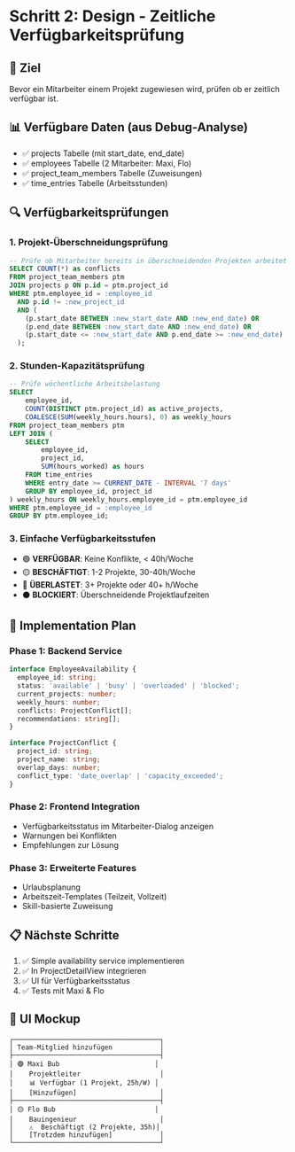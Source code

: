 # Schritt 2: Design - Zeitliche Verfügbarkeitsprüfung

## 🎯 Ziel
Bevor ein Mitarbeiter einem Projekt zugewiesen wird, prüfen ob er zeitlich verfügbar ist.

## 📊 Verfügbare Daten (aus Debug-Analyse)
- ✅ projects Tabelle (mit start_date, end_date)
- ✅ employees Tabelle (2 Mitarbeiter: Maxi, Flo)
- ✅ project_team_members Tabelle (Zuweisungen)
- ✅ time_entries Tabelle (Arbeitsstunden)

## 🔍 Verfügbarkeitsprüfungen

### 1. Projekt-Überschneidungsprüfung
```sql
-- Prüfe ob Mitarbeiter bereits in überschneidenden Projekten arbeitet
SELECT COUNT(*) as conflicts
FROM project_team_members ptm
JOIN projects p ON p.id = ptm.project_id
WHERE ptm.employee_id = :employee_id
  AND p.id != :new_project_id
  AND (
    (p.start_date BETWEEN :new_start_date AND :new_end_date) OR
    (p.end_date BETWEEN :new_start_date AND :new_end_date) OR
    (p.start_date <= :new_start_date AND p.end_date >= :new_end_date)
  );
```

### 2. Stunden-Kapazitätsprüfung  
```sql
-- Prüfe wöchentliche Arbeitsbelastung
SELECT 
    employee_id,
    COUNT(DISTINCT ptm.project_id) as active_projects,
    COALESCE(SUM(weekly_hours.hours), 0) as weekly_hours
FROM project_team_members ptm
LEFT JOIN (
    SELECT 
        employee_id, 
        project_id,
        SUM(hours_worked) as hours
    FROM time_entries 
    WHERE entry_date >= CURRENT_DATE - INTERVAL '7 days'
    GROUP BY employee_id, project_id
) weekly_hours ON weekly_hours.employee_id = ptm.employee_id
WHERE ptm.employee_id = :employee_id
GROUP BY ptm.employee_id;
```

### 3. Einfache Verfügbarkeitsstufen
- 🟢 **VERFÜGBAR**: Keine Konflikte, < 40h/Woche
- 🟡 **BESCHÄFTIGT**: 1-2 Projekte, 30-40h/Woche  
- 🔴 **ÜBERLASTET**: 3+ Projekte oder 40+ h/Woche
- ⚫ **BLOCKIERT**: Überschneidende Projektlaufzeiten

## 🚀 Implementation Plan

### Phase 1: Backend Service
```typescript
interface EmployeeAvailability {
  employee_id: string;
  status: 'available' | 'busy' | 'overloaded' | 'blocked';
  current_projects: number;
  weekly_hours: number;
  conflicts: ProjectConflict[];
  recommendations: string[];
}

interface ProjectConflict {
  project_id: string;
  project_name: string;
  overlap_days: number;
  conflict_type: 'date_overlap' | 'capacity_exceeded';
}
```

### Phase 2: Frontend Integration
- Verfügbarkeitsstatus im Mitarbeiter-Dialog anzeigen
- Warnungen bei Konflikten
- Empfehlungen zur Lösung

### Phase 3: Erweiterte Features
- Urlaubsplanung
- Arbeitszeit-Templates (Teilzeit, Vollzeit)
- Skill-basierte Zuweisung

## 📋 Nächste Schritte
1. ✅ Simple availability service implementieren
2. ✅ In ProjectDetailView integrieren  
3. ✅ UI für Verfügbarkeitsstatus
4. ✅ Tests mit Maxi & Flo

## 🎨 UI Mockup
```
┌─────────────────────────────────────┐
│ Team-Mitglied hinzufügen            │
├─────────────────────────────────────┤
│ 🟢 Maxi Bub                        │
│    Projektleiter                    │
│    📊 Verfügbar (1 Projekt, 25h/W) │
│    [Hinzufügen]                     │
├─────────────────────────────────────┤  
│ 🟡 Flo Bub                         │
│    Bauingenieur                     │
│    ⚠️  Beschäftigt (2 Projekte, 35h)│
│    [Trotzdem hinzufügen]            │
└─────────────────────────────────────┘
```